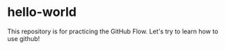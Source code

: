 # hello-world
This repository is for practicing the GitHub Flow.
Let's try to learn how to use github!
